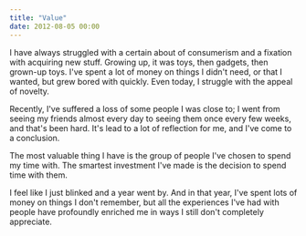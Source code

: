 ```yaml
---
title: "Value"
date: 2012-08-05 00:00
---
```


I have always struggled with a certain about of consumerism and a fixation with acquiring new stuff. Growing up, it was toys, then gadgets, then grown-up toys. I've spent a lot of money on things I didn't need, or that I wanted, but grew bored with quickly. Even today, I struggle with the appeal of novelty. 



Recently, I've suffered a loss of some people I was close to; I went from seeing my friends almost every day to seeing them once every few weeks, and that's been hard. It's lead to a lot of reflection for me, and I've come to a conclusion.

The most valuable thing I have is the group of people I've chosen to spend my time with. The smartest investment I've made is the decision to spend time with them.

I feel like I just blinked and a year went by. And in that year, I've spent lots of money on things I don't remember, but all the experiences I've had with people have profoundly enriched me in ways I still don't completely appreciate.

<!-- more -->
